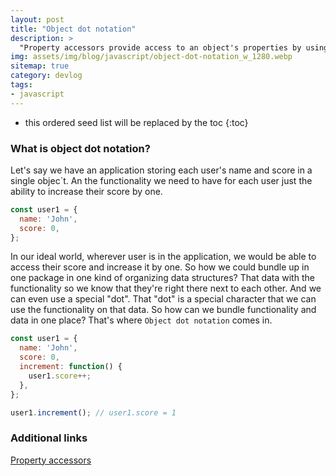 ```yaml
---
layout: post
title: "Object dot notation"
description: >
  "Property accessors provide access to an object's properties by using the dot notation or the bracket notation." - MDN
img: assets/img/blog/javascript/object-dot-notation_w_1280.webp
sitemap: true
category: devlog
tags:
- javascript
---
```


* this ordered seed list will be replaced by the toc
{:toc}

### What is object dot notation?

Let's say we have an application storing each user's name and score in a single objec`t. An the functionality we need to have for each user just the ability to increase their score by one.

```javascript
const user1 = {
  name: 'John',
  score: 0,
};
```

In our ideal world, wherever user is in the application, we would be able to access their score and increase it by one. So how we could bundle up in one package in one kind of organizing data structures? That data with the functionality so we know that they're right there next to each other. And we can even use a special "dot". That "dot" is a special character that we can use the functionality on that data. So how can we bundle functionality and data in one place? That's where `Object dot notation` comes in.

```javascript
const user1 = {
  name: 'John',
  score: 0,
  increment: function() {
    user1.score++;
  },
};

user1.increment(); // user1.score = 1
```

### Additional links

[Property accessors](https://developer.mozilla.org/en-US/docs/Web/JavaScript/Reference/Operators/Property_accessors)